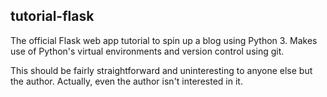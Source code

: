 tutorial-flask
---

The official Flask web app tutorial to spin up a blog using Python 3.
Makes use of Python's virtual environments and version control using git.

This should be fairly straightforward and uninteresting to anyone else but the author.
Actually, even the author isn't interested in it.
